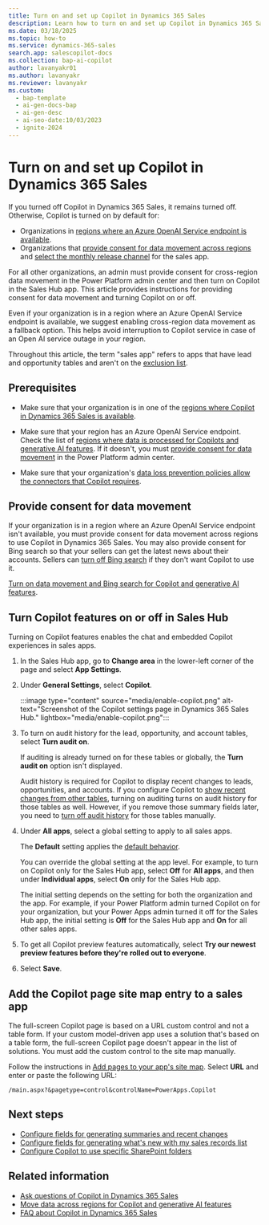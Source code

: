 ```yaml
---
title: Turn on and set up Copilot in Dynamics 365 Sales
description: Learn how to turn on and set up Copilot in Dynamics 365 Sales to improve sales productivity and effectiveness. 
ms.date: 03/18/2025
ms.topic: how-to
ms.service: dynamics-365-sales
search.app: salescopilot-docs
ms.collection: bap-ai-copilot
author: lavanyakr01
ms.author: lavanyakr
ms.reviewer: lavanyakr
ms.custom:
  - bap-template
  - ai-gen-docs-bap
  - ai-gen-desc
  - ai-seo-date:10/03/2023
  - ignite-2024
---
```


# Turn on and set up Copilot in Dynamics 365 Sales

<a name="default-setting-copilot"></a>

If you turned off Copilot in Dynamics 365 Sales, it remains turned off. Otherwise, Copilot is turned on by default for:

- Organizations in [regions where an Azure OpenAI Service endpoint is available](/power-platform/admin/geographical-availability-copilot#regions-involved-with-copilots-and-generative-ai-features).  
- Organizations that [provide consent for data movement across regions](/power-platform/admin/geographical-availability-copilot#turn-on-copilots-and-generative-ai-features) and [select the monthly release channel](/power-apps/maker/model-driven-apps/channel-change) for the sales app.

For all other organizations, an admin must provide consent for cross-region data movement in the Power Platform admin center and then turn on Copilot in the Sales Hub app. This article provides instructions for providing consent for data movement and turning Copilot on or off.

Even if your organization is in a region where an Azure OpenAI Service endpoint is available, we suggest enabling cross-region data movement as a fallback option. This helps avoid interruption to Copilot service in case of an Open AI service outage in your region.

Throughout this article, the term "sales app" refers to apps that have lead and opportunity tables and aren't on the [exclusion list](sales-copilot-faq.md#are-there-any-applications-where-copilot-in-dynamics-365-sales-cant-be-used).

## Prerequisites

- Make sure that your organization is in one of the [regions where Copilot in Dynamics 365 Sales is available](https://releaseplans.microsoft.com/availability-reports/?report=copilotproductreport).

- Make sure that your region has an Azure OpenAI Service endpoint. Check the list of [regions where data is processed for Copilots and generative AI features](/power-platform/admin/geographical-availability-copilot#regions-involved-with-copilots-and-generative-ai-features). If it doesn't, you must [provide consent for data movement](#provide-consent-for-data-movement) in the Power Platform admin center.

- Make sure that your organization's [data loss prevention policies allow the connectors that Copilot requires](sales-copilot-faq.md#copilot-isnt-working-what-should-i-do).  

## Provide consent for data movement

If your organization is in a region where an Azure OpenAI Service endpoint isn't available, you must provide consent for data movement across regions to use Copilot in Dynamics 365 Sales. You may also provide consent for Bing search so that your sellers can get the latest news about their accounts. Sellers can [turn off Bing search](use-sales-copilot.md#turn-off-bing-search) if they don't want Copilot to use it.

[Turn on data movement and Bing search for Copilot and generative AI features](/power-platform/admin/geographical-availability-copilot?branch=main#turn-on-data-movement-bing-search-and-m365-for-copilots-and-generative-ai-features).

## Turn Copilot features on or off in Sales Hub

Turning on Copilot features enables the chat and embedded Copilot experiences in sales apps.

1. In the Sales Hub app, go to **Change area** in the lower-left corner of the page and select **App Settings**.

1. Under **General Settings**, select **Copilot**.

     :::image type="content" source="media/enable-copilot.png" alt-text="Screenshot of the Copilot settings page in Dynamics 365 Sales Hub." lightbox="media/enable-copilot.png":::  

    <a name="turn-audit-on"></a>

1. To turn on audit history for the lead, opportunity, and account tables, select **Turn audit on**.

    If auditing is already turned on for these tables or globally, the **Turn audit on** option isn't displayed.

    Audit history is required for Copilot to display recent changes to leads, opportunities, and accounts. If you configure Copilot to [show recent changes from other tables](copilot-configure-summary-fields.md), turning on auditing turns on audit history for those tables as well. However, if you remove those summary fields later, you need to [turn off audit history](/power-platform/admin/manage-dataverse-auditing#enable-or-disable-auditing-for-an-entity) for those tables manually.

1. Under **All apps**, select a global setting to apply to all sales apps.

    The **Default** setting applies the [default behavior](#default-setting-copilot). 

    You can override the global setting at the app level. For example, to turn on Copilot only for the Sales Hub app, select **Off** for **All apps**, and then under **Individual apps**, select **On** only for the Sales Hub app.

    The initial setting depends on the setting for both the organization and the app. For example, if your Power Platform admin turned Copilot on for your organization, but your Power Apps admin turned it off for the Sales Hub app, the initial setting is **Off** for the Sales Hub app and **On** for all other sales apps.

1. To get all Copilot preview features automatically, select **Try our newest preview features before they're rolled out to everyone**.

1. Select **Save**.

## Add the Copilot page site map entry to a sales app

The full-screen Copilot page is based on a URL custom control and not a table form. If your custom model-driven app uses a solution that's based on a table form, the full-screen Copilot page doesn't appear in the list of solutions. You must add the custom control to the site map manually.  

Follow the instructions in [Add pages to your app's site map](add-custom-site-map.md). Select **URL** and enter or paste the following URL:

`/main.aspx?&pagetype=control&controlName=PowerApps.Copilot`

## Next steps

- [Configure fields for generating summaries and recent changes](copilot-configure-summary-fields.md)
- [Configure fields for generating what's new with my sales records list](copilot-configure-whatsnew-field.md)
- [Configure Copilot to use specific SharePoint folders](copilot-sharepoint-config.md)

## Related information

- [Ask questions of Copilot in Dynamics 365 Sales](use-sales-copilot.md)
- [Move data across regions for Copilot and generative AI features](/power-platform/admin/geographical-availability-copilot)
- [FAQ about Copilot in Dynamics 365 Sales](sales-copilot-faq.md)
